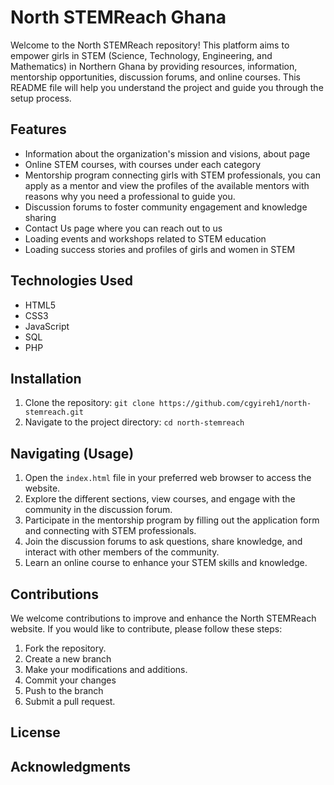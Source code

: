 # North STEMReach Ghana

Welcome to the North STEMReach repository! 
This platform aims to empower girls in STEM (Science, Technology, Engineering, and Mathematics) in Northern Ghana by providing resources, information, mentorship opportunities, discussion forums, and online courses. This README file will help you understand the project and guide you through the setup process.

## Features

- Information about the organization's mission and  visions, about page
- Online STEM courses, with courses under each category
- Mentorship program connecting girls with STEM professionals, you can apply as a mentor and   view the profiles of the available mentors with reasons why you need a professional to guide you.
- Discussion forums to foster community engagement and knowledge sharing
- Contact Us page where you can reach out to us
- Loading events and workshops related to STEM education
- Loading success stories and profiles of girls and women in STEM

## Technologies Used

- HTML5
- CSS3
- JavaScript
- SQL
- PHP 

## Installation

1. Clone the repository: `git clone https://github.com/cgyireh1/north-stemreach.git`
2. Navigate to the project directory: `cd north-stemreach`


## Navigating (Usage)

1. Open the `index.html` file in your preferred web browser to access the website.
2. Explore the different sections, view courses, and engage with the community in the discussion forum.
3. Participate in the mentorship program by filling out the application form and connecting with STEM professionals.
4. Join the discussion forums to ask questions, share knowledge, and interact with other members of the community.
5. Learn an online course to enhance your STEM skills and knowledge.

## Contributions

We welcome contributions to improve and enhance the North STEMReach website. If you would like to contribute, please follow these steps:

1. Fork the repository.
2. Create a new branch
3. Make your modifications and additions.
4. Commit your changes
5. Push to the branch
6. Submit a pull request.

## License



## Acknowledgments

